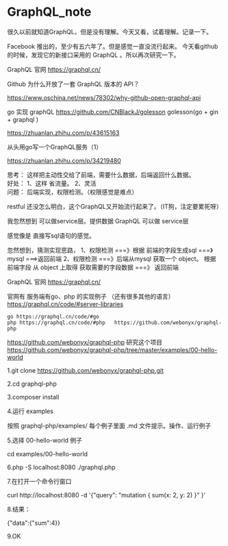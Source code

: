 # GraphQL_note
很久以前就知道GraphQL，但是没有理解。今天又看，试着理解。记录一下。

Facebook 推出的，至少有五六年了。但是感觉一直没流行起来。
今天看github 的时候，发现它的新接口采用的 GraphQL 。所以再次研究一下。

GraphQL 官网
https://graphql.cn/

Github 为什么开放了一套 GraphQL 版本的 API？

https://www.oschina.net/news/78302/why-github-open-graphql-api

go   实现 graphQL
https://github.com/CNBlackJ/golesson
golesson(go + gin + graphql )


https://zhuanlan.zhihu.com/p/43615163

从头用go写一个GraphQL服务（1）

https://zhuanlan.zhihu.com/p/34219480

思考： 这样把主动性交给了前端，需要什么数据，后端返回什么数据。  
      好处： 1、这样 省流量。
            2、灵活            
      问题： 后端实现，权限检测。（权限感觉是难点）       

restful 还没怎么明白，这个GraphQL又开始流行起来了。（IT狗，注定要累死呀）

我忽然想到 可以做service层。提供数据   GraphQL  可以做  service层

感觉像是 直接写sql语句的感觉。

忽然想到，猜测实现思路，
    1、权限检测 ===》根据 前端的字段生成sql  ===》 mysql ===>返回前端 
    2、权限检测 ===》后端从mysql 获取一个 object。 根据 前端字段 从 object 上取得 获取需要的字段数据 ===》 返回前端
    
GraphQL 官网
https://graphql.cn/
    
官网有  服务端有go、php 的实现例子 （还有很多其他的语言）
    https://graphql.cn/code/#server-libraries
    
    go https://graphql.cn/code/#go
    php https://graphql.cn/code/#php   https://github.com/webonyx/graphql-php
    
  https://github.com/webonyx/graphql-php  研究这个项目
 https://github.com/webonyx/graphql-php/tree/master/examples/00-hello-world
 
1.git clone  	https://github.com/webonyx/graphql-php.git

2.cd graphql-php

3.composer install

4.运行 examples  

 按照 graphql-php/examples/  每个例子里面 .md 文件提示。操作、运行例子
 
5.选择 00-hello-world 例子

 cd examples/00-hello-world
 
6.php -S localhost:8080 ./graphql.php

7.在打开一个命令行窗口

 curl http://localhost:8080 -d '{"query": "mutation { sum(x: 2, y: 2) }" }'
 
8.结果：

 {"data":{"sum":4}}
 
9.OK
 
 
 
    
    
